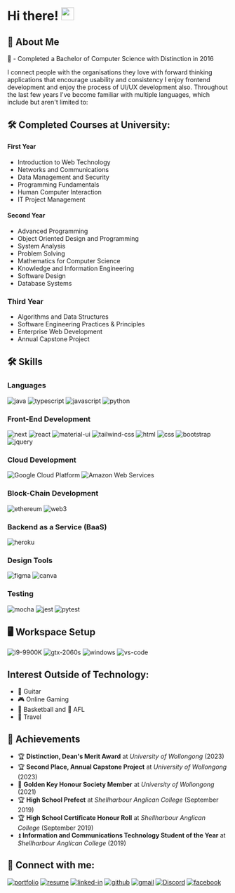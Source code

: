# Hi there! <img src="https://media.giphy.com/media/hvRJCLFzcasrR4ia7z/giphy.gif" width="29px" height="29px">
## 🚀 About Me

📜 - Completed a Bachelor of Computer Science with Distinction in 2016

I connect people with the organisations they love with forward thinking applications that encourage usability and consistency
I enjoy frontend development and enjoy the process of UI/UX development also.
Throughout the last few years I've become familiar with multiple languages, which include but aren't limited to: 

## 🛠️ Completed Courses at University:
#### First Year
- Introduction to Web Technology
- Networks and Communications 
- Data Management and Security 
- Programming Fundamentals
- Human Computer Interaction
- IT Project Management

#### Second Year
- Advanced Programming
- Object Oriented Design and Programming
- System Analysis
- Problem Solving
- Mathematics for Computer Science
- Knowledge and Information Engineering
- Software Design
- Database Systems

### Third Year
- Algorithms and Data Structures
- Software Engineering Practices & Principles
- Enterprise Web Development
- Annual Capstone Project


## 🛠️ Skills

### Languages

![java](https://img.shields.io/badge/Java-3178C6?style=for-the-badge&logo=java&logoColor=white)
![typescript](https://img.shields.io/badge/TypeScript-3178C6?style=for-the-badge&logo=typescript&logoColor=white)
![javascript](https://img.shields.io/badge/JavaScript-323330?style=for-the-badge&logo=javascript&logoColor=F7DF1E)
![python](https://img.shields.io/badge/Python-3776AB?style=for-the-badge&logo=python&logoColor=white)

### Front-End Development

![next](https://img.shields.io/badge/Next-000000?style=for-the-badge&logo=nextdotjs&logoColor=FFFFFF)
![react](https://img.shields.io/badge/React-20232A?style=for-the-badge&logo=react&logoColor=61DAFB)
![material-ui](https://img.shields.io/badge/Material_UI-0081CB?style=for-the-badge&logo=mui&logoColor=white)
![tailwind-css](https://img.shields.io/badge/tailwind_css-06B6D4?style=for-the-badge&logo=tailwind-css&logoColor=white)
![html](https://img.shields.io/badge/HTML5-E34F26?style=for-the-badge&logo=html5&logoColor=white)
![css](https://img.shields.io/badge/CSS3-1572B6?style=for-the-badge&logo=css3&logoColor=white)
![bootstrap](https://img.shields.io/badge/Bootstrap-563D7C?style=for-the-badge&logo=bootstrap&logoColor=white)
![jquery](https://img.shields.io/badge/jQuery-0769AD?style=for-the-badge&logo=jquery&logoColor=white)

### Cloud Development
![Google Cloud Platform](https://img.shields.io/badge/-Google%20Cloud%20Platform-4285F4?style=flat&logo=amazonwebservices&logoColor=white)
![Amazon Web Services](https://img.shields.io/badge/-Amazon%20Web%20Services-232f3e?style=flat&logo=amazonwebservices&logoColor=white)

### Block-Chain Development

![ethereum](https://img.shields.io/badge/Ethereum-3C3C3D?style=for-the-badge&logo=ethereum&logoColor=white)
![web3](https://img.shields.io/badge/Web_3-F16822?style=for-the-badge&logo=web3.js&logoColor=white)

### Backend as a Service (BaaS)

![heroku](https://img.shields.io/badge/Heroku-430098?style=for-the-badge&logo=heroku&logoColor=white)

### Design Tools

![figma](https://img.shields.io/badge/figma-000000?style=for-the-badge&logo=figma&logoColor=white)
![canva](https://img.shields.io/badge/canva-00C4CC?style=for-the-badge&logo=canva&logoColor=white)

### Testing

![mocha](https://img.shields.io/badge/Mocha-8D6748?style=for-the-badge&logo=mocha&logoColor=white)
![jest](https://img.shields.io/badge/Jest-C21325?style=for-the-badge&logo=jest&logoColor=white)
![pytest](https://img.shields.io/badge/Pytest-3776AB?style=for-the-badge&logo=python&logoColor=white)

## 🖥️ Workspace Setup

![i9-9900K](https://img.shields.io/badge/Intel-Core_i9_9900k-0071C5?style=for-the-badge&logo=intel&logoColor=white)
![gtx-2060s](https://img.shields.io/badge/NVIDIA-GTX_2060s-76B900?style=for-the-badge&logo=nvidia&logoColor=white)
![windows](https://img.shields.io/badge/Windows_10-0078D6?style=for-the-badge&logo=windows&logoColor=white)
![vs-code](https://img.shields.io/badge/VS_Code-007ACC?style=for-the-badge&logo=Visual-Studio-Code&logoColor=white)

## Interest Outside of Technology:

- 🎸 Guitar
- 🎮 Online Gaming
- 🏀 Basketball and 🏉 AFL
- 🛫 Travel

## 🏅 Achievements

-   🏆 **Distinction, Dean's Merit Award** at _University of Wollongong_ (2023)
-   🏆 **Second Place, Annual Capstone Project** at _University of Wollongong_ (2023)
-   📝 **Golden Key Honour Society Member** at _University of Wollongong_ (2021)
-   🏆 **High School Prefect** at _Shellharbour Anglican College_ (September 2019)
-   🏆 **High School Certificate Honour Roll** at _Shellharbour Anglican College_ (September 2019)
-   ⏫ **Information and Communications Technology Student of the Year** at _Shellharbour Anglican College_ (2019)

## 🔗 Connect with me:
[![portfolio](https://img.shields.io/badge/Portfolio-5340ff?style=for-the-badge&logo=Google-chrome&logoColor=white)](https://damondevelops.github.io/damon-portfolio/)
[![resume](https://img.shields.io/badge/Resume-4285F4?style=for-the-badge&logo=read-the-docs&logoColor=white)](https://github.com/damonDevelops/damonDevelops/blob/main/resume-may-2024%20(1).pdf)
[![linked-in](https://img.shields.io/badge/Linked_In-0077B5?style=for-the-badge&logo=LinkedIn&logoColor=white)](https://www.linkedin.com/in/damon-o-neil-464250252/)
[![github](https://img.shields.io/badge/GitHub-000000?style=for-the-badge&logo=GitHub&logoColor=white)](https://github.com/damonDevelops)
[![gmail](https://img.shields.io/badge/Gmail-D14836?style=for-the-badge&logo=Gmail&logoColor=white)](mailto:damon.oneil2@hotmail.com)
[![Discord](https://img.shields.io/badge/Discord-5865F2?style=for-the-badge&logo=discord&logoColor=white)](https://discord.com/users/560787085519486986)
[![facebook](https://img.shields.io/badge/Facebook-1877F2?style=for-the-badge&logo=facebook&logoColor=white)](https://www.facebook.com/profile.php?id=100009663630825)

<!---
damonDevelops/damonDevelops is a ✨ special ✨ repository because its `README.md` (this file) appears on your GitHub profile.
You can click the Preview link to take a look at your changes.
--->

